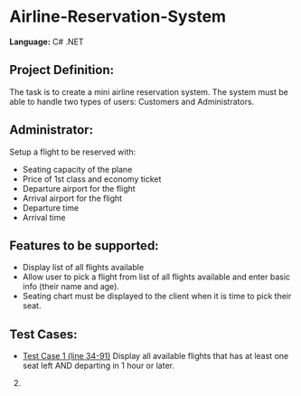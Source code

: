 # Airline-Reservation-System
**Language:** C# .NET

## Project Definition:
The task is to create a mini airline reservation system. The system must be able to handle two types of users: Customers and Administrators.


## Administrator:
Setup a flight to be reserved with:
- Seating capacity of the plane
- Price of 1st class and economy ticket
- Departure airport for the flight
- Arrival airport for the flight
- Departure time
- Arrival time


## Features to be supported:
- Display list of all flights available
- Allow user to pick a flight from list of all flights available and enter basic info (their name and age).
- Seating chart must be displayed to the client when it is time to pick their seat.


## Test Cases:
* [Test Case 1 (line 34-91)](AirlineReservationSystem/Program.cs)
 Display all available flights that has at least one seat left AND departing in 1 hour or later. 
2.  
